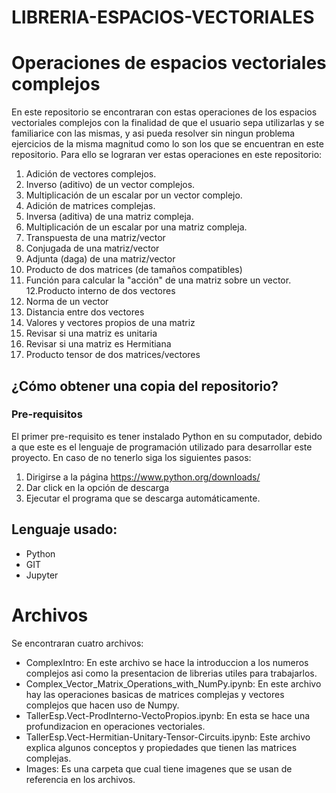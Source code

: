 # LIBRERIA-ESPACIOS-VECTORIALES
# Operaciones de espacios vectoriales complejos
En este repositorio se encontraran con estas operaciones de los espacios vectoriales complejos con la finalidad de que el usuario sepa utilizarlas y se familiarice con las mismas, y asi pueda resolver sin ningun problema ejercicios de la misma magnitud como lo son los que se encuentran en este repositorio.
Para ello se lograran ver estas operaciones en este repositorio:
1. Adición de vectores complejos.
2. Inverso (aditivo) de un vector complejos.
3. Multiplicación de un escalar por un vector complejo.
4. Adición de matrices complejas.
5. Inversa (aditiva) de una matriz compleja.
6. Multiplicación de un escalar por una matriz compleja.
7. Transpuesta de una matriz/vector
8. Conjugada de una matriz/vector
9. Adjunta (daga) de una matriz/vector
10. Producto de dos matrices (de tamaños compatibles)
11. Función para calcular la "acción" de una matriz sobre un vector.
12.Producto interno de dos vectores
13. Norma de un vector
14. Distancia entre dos vectores
15. Valores  y vectores propios de una matriz
16. Revisar si una matriz es unitaria
17. Revisar si una matriz es Hermitiana
18. Producto tensor de dos matrices/vectores

## ¿Cómo obtener una copia del repositorio?
### Pre-requisitos
El primer pre-requisito es tener instalado Python en su computador, debido a que este es el lenguaje de programación utilizado para desarrollar este proyecto. 
En caso de no tenerlo siga los siguientes pasos:
1. Dirigirse a la página https://www.python.org/downloads/
2. Dar click en la opción de descarga
3. Ejecutar el programa que se descarga automáticamente.

## Lenguaje usado:
* Python
* GIT
* Jupyter

# Archivos
Se encontraran cuatro archivos:
- ComplexIntro:
En este archivo se hace la introduccion a los numeros complejos asi como la presentacion de librerias utiles para trabajarlos.
- Complex_Vector_Matrix_Operations_with_NumPy.ipynb:
En este archivo hay las operaciones basicas de matrices complejas y vectores complejos que hacen uso de Numpy.
- TallerEsp.Vect-ProdInterno-VectoPropios.ipynb:
En esta se hace una profundizacion en operaciones vectoriales.
- TallerEsp.Vect-Hermitian-Unitary-Tensor-Circuits.ipynb:
Este archivo explica algunos conceptos y propiedades que tienen las matrices complejas.
- Images:
Es una carpeta que cual tiene imagenes que se usan de referencia en los archivos.
